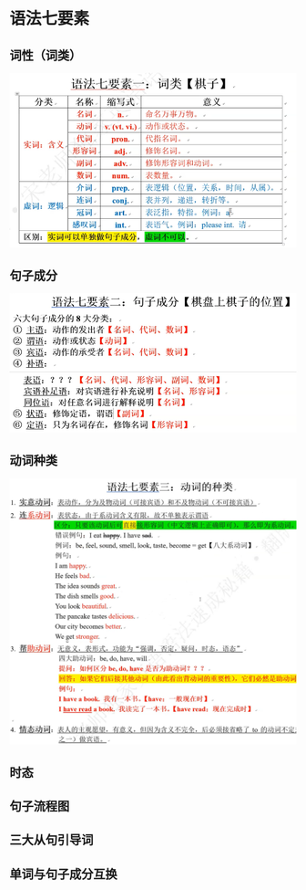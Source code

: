 # 语法七要素
## 词性（词类）
![词性](img/01语法七要素_1.png)

## 句子成分
![句子成分](img/01语法七要素_2.png)

## 动词种类
![动词种类](img/01语法七要素_3.png)

## 时态

## 句子流程图

## 三大从句引导词

## 单词与句子成分互换
